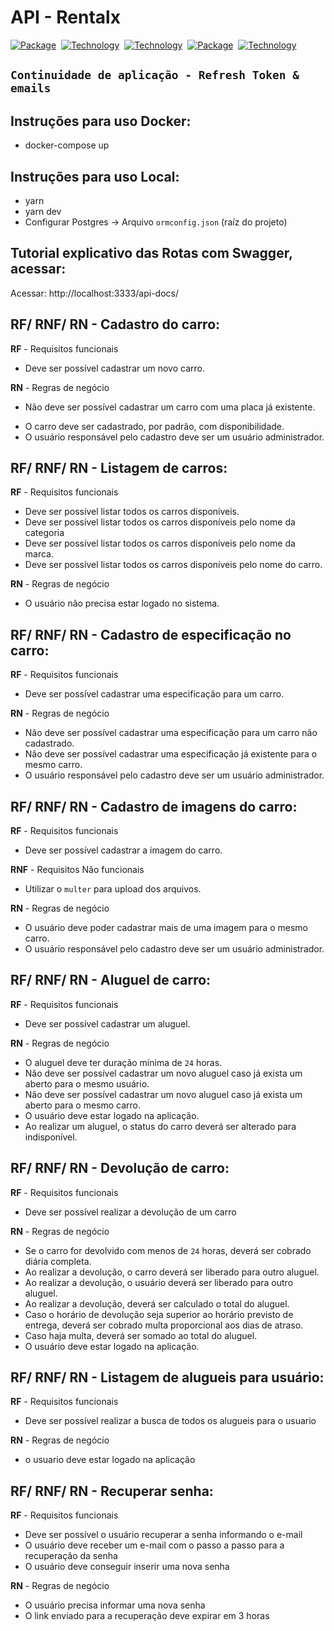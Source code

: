 <h1>API - Rentalx</h1>

[![Package][Express-image]][Express-url] 
[![Technology][node-image]][node-url] 
[![Technology][typescript-image]][typescript-url] 
[![Package][Swagger-image]][Swagger-url] 
[![Technology][Docker-image]][Docker-url] 


[Express-url]: https://www.npmjs.com/package/Express
[Express-image]: https://img.shields.io/badge/Express-green?style=for-the-badge&logo=Express&logoColor=black

[node-url]: https://nodejs.org/
[node-image]: https://img.shields.io/badge/NodeJS-green?style=for-the-badge&logo=Node.js&logoColor=black

[typescript-url]: https://www.typescriptlang.org
[typescript-image]: https://img.shields.io/badge/Typescript-blue?style=for-the-badge&logo=TypeScript&logoColor=white

[Swagger-url]: https://swagger.io/
[Swagger-image]: https://img.shields.io/badge/Swagger-orange?style=for-the-badge&logo=Swagger&logoColor=white

[Docker-url]: https://www.docker.com//
[Docker-image]: https://img.shields.io/badge/Docker-blue?style=for-the-badge&logo=Docker&logoColor=white

## ``Continuidade de aplicação - Refresh Token & emails``

## Instruções para uso Docker:
- docker-compose up

## Instruções para uso Local:
- yarn
- yarn dev
- Configurar Postgres -> Arquivo `ormconfig.json` (raíz do projeto)

## Tutorial explicativo das Rotas com Swagger, acessar:
Acessar: http://localhost:3333/api-docs/

## RF/ RNF/ RN - Cadastro do carro:
**RF** - Requisitos funcionais
- Deve ser possível cadastrar um novo carro.

**RN** - Regras de negócio
- Não deve ser possível cadastrar um carro com uma placa já existente.
<!-- - Não deve ser possível alterar a placa de um carro já cadastrado. -->
- O carro deve ser cadastrado, por padrão, com disponibilidade.
- O usuário responsável pelo cadastro deve ser um usuário administrador.

## RF/ RNF/ RN - Listagem de carros:
**RF** - Requisitos funcionais
- Deve ser possível listar todos os carros disponíveis.
- Deve ser possível listar todos os carros disponíveis pelo nome da categoria
- Deve ser possível listar todos os carros disponíveis pelo nome da marca.
- Deve ser possível listar todos os carros disponíveis pelo nome do carro.

**RN** - Regras de negócio
- O usuário não precisa estar logado no sistema.

## RF/ RNF/ RN - Cadastro de especificação no carro:
**RF** - Requisitos funcionais
- Deve ser possível cadastrar uma especificação para um carro.
<!-- - Deve ser possível listar todas as especificações.
- Deve ser possível listar todos os carros. -->

**RN** - Regras de negócio
- Não deve ser possível cadastrar uma especificação para um carro não cadastrado.
- Não deve ser possível cadastrar uma especificação já existente para o mesmo carro.
- O usuário responsável pelo cadastro deve ser um usuário administrador.

## RF/ RNF/ RN - Cadastro de imagens do carro:
**RF** - Requisitos funcionais
- Deve ser possível cadastrar a imagem do carro.
<!-- - Deve ser possível listar todos os carros. -->

**RNF** - Requisitos Não funcionais
- Utilizar o `multer` para upload dos arquivos.

**RN** - Regras de negócio
- O usuário deve poder cadastrar mais de uma imagem para o mesmo carro.
- O usuário responsável pelo cadastro deve ser um usuário administrador.

## RF/ RNF/ RN - Aluguel de carro:
**RF** - Requisitos funcionais
- Deve ser possível cadastrar um aluguel.

**RN** - Regras de negócio
- O aluguel deve ter duração mínima de `24` horas.
- Não deve ser possível cadastrar um novo aluguel caso já exista um aberto para o mesmo usuário.
- Não deve ser possível cadastrar um novo aluguel caso já exista um aberto para o mesmo carro.
- O usuário deve estar logado na aplicação.
- Ao realizar um aluguel, o status do carro deverá ser alterado para indisponível.

## RF/ RNF/ RN - Devolução de carro:
**RF** - Requisitos funcionais
- Deve ser possível realizar a devolução de um carro

**RN** - Regras de negócio
- Se o carro for devolvido com menos de `24` horas, deverá ser cobrado diária completa.
- Ao realizar a devolução, o carro deverá ser liberado para outro aluguel.
- Ao realizar a devolução, o usuário deverá ser liberado para outro aluguel.
- Ao realizar a devolução, deverá ser calculado o total do aluguel.
- Caso o horário de devolução seja superior ao horário previsto de entrega, deverá ser cobrado multa proporcional aos dias de atraso.
- Caso haja multa, deverá ser somado ao total do aluguel.
- O usuário deve estar logado na aplicação.

## RF/ RNF/ RN - Listagem de alugueis para usuário:
**RF** - Requisitos funcionais
- Deve ser possível realizar a busca de todos os alugueis para o usuario

**RN** - Regras de negócio
- o usuario deve estar logado na aplicação

## RF/ RNF/ RN - Recuperar senha:
**RF** - Requisitos funcionais
- Deve ser possível o usuário recuperar a senha informando o e-mail
- O usuário deve receber um e-mail com o passo a passo para a recuperação da senha
- O usuário deve conseguir inserir uma nova senha

**RN** - Regras de negócio
- O usuário precisa informar uma nova senha
- O link enviado para a recuperação deve expirar em 3 horas
